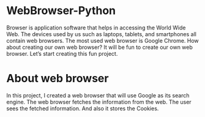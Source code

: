 # WebBrowser-Python
Browser is application software that helps in accessing the World Wide Web. The devices used by us such as laptops, tablets, and smartphones all contain web browsers. The most used web browser is Google Chrome. How about creating our own web browser? It will be fun to create our own web browser. Let’s start creating this fun project.

# About web browser
In this project, I created a web browser that will use Google as its search engine. The web browser fetches the information from the web. The user sees the fetched information. And also it stores the Cookies.
